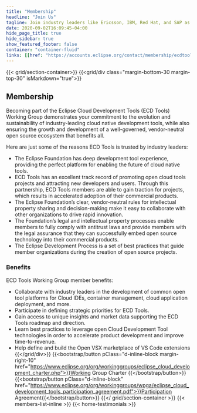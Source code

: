 ```yaml
---
title: "Membership"
headline: "Join Us"
tagline: Join industry leaders like Ericsson, IBM, Red Hat, and SAP as we define and build the future of Web and cloud development tools.
date: 2020-09-02T16:09:45-04:00
hide_page_title: true
hide_sidebar: true
show_featured_footer: false
container: "container-fluid"
links: [[href: "https://accounts.eclipse.org/contact/membership/ecdtools", text: "Contact Us About Membership"]]
---
```

{{< grid/section-container>}}
{{<grid/div class="margin-bottom-30 margin-top-30" isMarkdown="true">}}
## Membership  

Becoming part of the Eclipse Cloud Development Tools (ECD Tools) Working Group demonstrates your commitment to the evolution and sustainability of industry-leading cloud native development tools, while also ensuring the growth and development of a well-governed, vendor-neutral open source ecosystem that benefits all.  

Here are just some of the reasons ECD Tools is trusted by industry leaders:  
- The Eclipse Foundation has deep development tool experience, providing the perfect  platform for enabling the future of cloud native tools.
- ECD Tools has an excellent track record of promoting open cloud tools projects and attracting new developers and users. Through this partnership, ECD Tools members are able to gain traction for projects, which results in accelerated adoption of their commercial products.
- The Eclipse Foundation’s clear, vendor-neutral rules for intellectual property sharing and decision-making make it easy to collaborate with other organizations to drive rapid innovation.
- The Foundation’s legal and intellectual property processes enable members to fully comply with antitrust laws and provide members with the legal assurance that they can successfully embed open source technology into their commercial products.
- The Eclipse Development Process is a set of best practices that guide member organizations during the creation of open source projects.  

### Benefits  

ECD Tools Working Group member benefits:  

- Collaborate with industry leaders in the development of common open tool platforms for Cloud IDEs, container management, cloud application deployment, and more.  
- Participate in defining strategic priorities for ECD Tools.  
- Gain access to unique insights and market data supporting the ECD Tools roadmap and direction.  
- Learn best practices to leverage open Cloud Development Tool technologies in order to accelerate product development and improve time-to-revenue.  
- Help define and build the Open VSX marketplace of VS Code extensions  
{{</grid/div>}}
{{<bootstrap/button pClass="d-inline-block margin-right-10" href="https://www.eclipse.org/org/workinggroups/eclipse_cloud_development_charter.php">}}Working Group Charter {{</bootstrap/button>}}
{{<bootstrap/button pClass="d-inline-block" href="https://www.eclipse.org/org/workinggroups/wpga/eclipse_cloud_development_tools_participation_agreement.pdf">}}Participation Agreement{{</bootstrap/button>}}
{{</ grid/section-container >}}
{{< members-list-inline >}}
{{< home-testimonials >}}